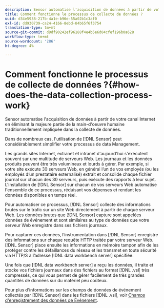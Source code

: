 ```yaml
---
description: Sensor automatise l'acquisition de données à partir de votre canal Internet en éliminant la majeure partie de la main-d'oeuvre humaine traditionnellement impliquée dans la collecte de données.
title: Comment fonctionne le processus de collecte de données ?
uuid: d34e5938-217b-4a1e-b96e-55a02b1c3af0
exl-id: dd930739-ca24-4166-8ebd-84b65f6f3754
translation-type: tm+mt
source-git-commit: d9df90242ef96188f4e4b5e6d04cfef196b0a628
workflow-type: tm+mt
source-wordcount: '286'
ht-degree: 4%

---
```


# Comment fonctionne le processus de collecte de données ?{#how-does-the-data-collection-process-work}

Sensor automatise l&#39;acquisition de données à partir de votre canal Internet en éliminant la majeure partie de la main-d&#39;oeuvre humaine traditionnellement impliquée dans la collecte de données.

Dans de nombreux cas, l&#39;utilisation de [!DNL Sensor] peut considérablement simplifier votre processus de data Management.

Les grands sites Internet, extranet et intranet d&#39;aujourd&#39;hui s&#39;exécutent souvent sur une multitude de serveurs Web. Les journaux et les données produits peuvent être très volumineux et lourds à gérer. Par exemple, si votre site exécute 30 serveurs Web, en général l’un de vos employés (ou les employés d’un prestataire externalisé) extrait et consolide chaque fichier journal sur chacun des 30 serveurs, puis exécute des rapports à leur sujet. L&#39;installation de [!DNL Sensor] sur chacun de vos serveurs Web automatise l&#39;ensemble de ce processus, réduisant vos dépenses et rendant les données disponibles en temps réel.

Pour automatiser ce processus, [!DNL Sensor] collecte des informations brutes sur le trafic sur un site Web directement à partir de chaque serveur Web. Les données brutes que [!DNL Sensor] capture sont appelées données de événement et sont similaires au type de données que votre serveur Web enregistre dans ses fichiers journaux.

Pour capturer ces données, l’instrumentation dans [!DNL Sensor] enregistre des informations sur chaque requête HTTP traitée par votre serveur Web. [!DNL Sensor] place ensuite les informations en mémoire tampon afin de les protéger contre les défaillances du réseau et les transmet en toute sécurité via HTTP/S à l’adresse  [!DNL data workbench server] spécifiée.

Une fois que [!DNL data workbench server] a reçu les données, il traite et stocke vos fichiers journaux dans des fichiers au format [!DNL .vsl] très compressés, ce qui vous permet de gérer facilement de très grandes quantités de données sur du matériel peu coûteux.

Pour plus d&#39;informations sur les champs de données de événement collectés par [!DNL Sensor] dans les fichiers [!DNL .vsl], voir [Champs d&#39;enregistrement des données de Événement](../../home/c-snsr-ovrvw/c-evnt-data-rcd-flds/c-evnt-data-rcd-flds.md#concept-ed2a8797cb5b4995b55ffd50a9f12a44).
